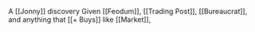 A [[Jonny]] discovery
Given [[Feodum]], [[Trading Post]], [[Bureaucrat]], and anything that [[+ Buys]] like [[Market]], 

